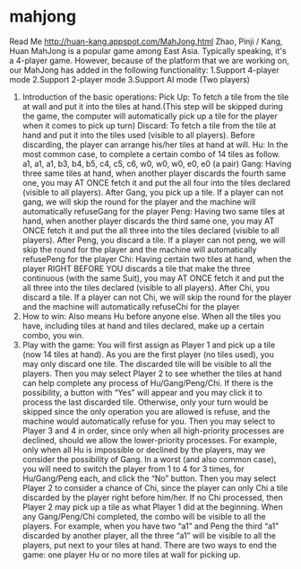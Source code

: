 mahjong=======Read Mehttp://huan-kang.appspot.com/MahJong.htmlZhao, Pinji / Kang, HuanMahJong is a popular game among East Asia. Typically speaking, it's a 4-player game.However, because of the platform that we are working on, our MahJong has added in the following functionality:1.Support 4-player mode2.Support 2-player mode3.Support AI mode (Two players)1.	Introduction of the basic operations:Pick Up: To fetch a tile from the tile at wall and put it into the tiles at hand.(This step will be skipped during the game, the computerwill automatically pick up a tile for the player when it comes to pick up turn)Discard: To fetch a tile from the tile at hand and put it into the tiles used (visible to all players).Before discarding, the player can arrange his/her tiles at hand at will.Hu: In the most common case, to complete a certain combo of 14 tiles as follow.  a1, a1, a1,   b3, b4, b5,   c4, c5, c6,   w0, w0, w0,   e0, e0 (a pair)Gang: Having three same tiles at hand, when another player discards the fourth same one, you may AT ONCE fetch it and put the all four into the tiles declared (visible to all players). After Gang, you pick up a tile.If a player can not gang, we will skip the round for the player and the machine will automatically refuseGang for the playerPeng: Having two same tiles at hand, when another player discards the third same one, you may AT ONCE fetch it and put the all three into the tiles declared (visible to all players). After Peng, you discard a tile.If a player can not peng, we will skip the round for the player and the machine will automatically refusePeng for the playerChi: Having certain two tiles at hand, when the player RIGHT BEFORE YOU discards a tile that make the three continuous (with the same Suit), you may AT ONCE fetch it and put the all three into the tiles declared (visible to all players). After Chi, you discard a tile.If a player can not Chi, we will skip the round for the player and the machine will automatically refuseChi for the player2.	How to win: Also means Hu before anyone else. When all the tiles you have, including tiles at hand and tiles declared, make up a certain combo, you win.3.	Play with the game:You will first assign as Player 1 and pick up a tile (now 14 tiles at hand). As you are the first player (no tiles used), you may only discard one tile. The discarded tile will be visible to all the players.Then you may select Player 2 to see whether the tiles at hand can help complete any process of Hu/Gang/Peng/Chi. If there is the possibility, a button with “Yes” will appear and you may click it to process the last discarded tile. Otherwise, only your turn would be skipped since the only operation you are allowed is refuse, and the machine would automatically refuse for you.Then you may select to Player 3 and 4 in order, since only when all high-priority processes are declined, should we allow the lower-priority processes. For example, only when all Hu is impossible or declined by the players, may we consider the possibility of Gang.In a worst (and also common case), you will need to switch the player from 1 to 4 for 3 times, for Hu/Gang/Peng each, and click the “No” button. Then you may select Player 2 to consider a chance of Chi, since the player can only Chi a tile discarded by the player right before him/her. If no Chi processed, then Player 2 may pick up a tile as what Player 1 did at the beginning.When any Gang/Peng/Chi completed, the combo will be visible to all the players. For example, when you have two “a1” and Peng the third “a1” discarded by another player, all the three “a1” will be visible to all the players, put next to your tiles at hand.There are two ways to end the game: one player Hu or no more tiles at wall for picking up.